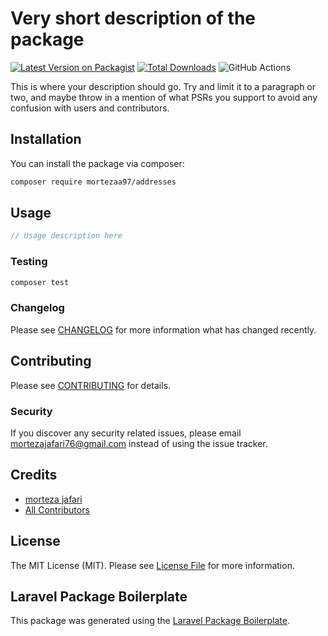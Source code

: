 # Very short description of the package

[![Latest Version on Packagist](https://img.shields.io/packagist/v/mortezaa97/addresses.svg?style=flat-square)](https://packagist.org/packages/mortezaa97/addresses)
[![Total Downloads](https://img.shields.io/packagist/dt/mortezaa97/addresses.svg?style=flat-square)](https://packagist.org/packages/mortezaa97/addresses)
![GitHub Actions](https://github.com/mortezaa97/addresses/actions/workflows/main.yml/badge.svg)

This is where your description should go. Try and limit it to a paragraph or two, and maybe throw in a mention of what PSRs you support to avoid any confusion with users and contributors.

## Installation

You can install the package via composer:

```bash
composer require mortezaa97/addresses
```

## Usage

```php
// Usage description here
```

### Testing

```bash
composer test
```

### Changelog

Please see [CHANGELOG](CHANGELOG.md) for more information what has changed recently.

## Contributing

Please see [CONTRIBUTING](CONTRIBUTING.md) for details.

### Security

If you discover any security related issues, please email mortezajafari76@gmail.com instead of using the issue tracker.

## Credits

-   [morteza jafari](https://github.com/mortezaa97)
-   [All Contributors](../../contributors)

## License

The MIT License (MIT). Please see [License File](LICENSE.md) for more information.

## Laravel Package Boilerplate

This package was generated using the [Laravel Package Boilerplate](https://laravelpackageboilerplate.com).
